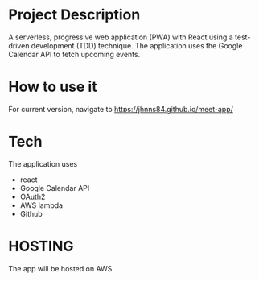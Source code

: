 # Project Description
A serverless, progressive web application (PWA) with React using a test-driven development (TDD) technique. The application uses the Google Calendar API to fetch upcoming events.



# How to use it
For current version, navigate to https://jhnns84.github.io/meet-app/

# Tech
The application uses
* react
* Google Calendar API
* OAuth2
* AWS lambda
* Github


# HOSTING
The app will be hosted on AWS
